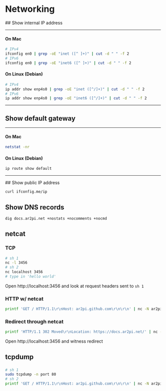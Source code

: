 # Networking

## Show internal IP address

---
#### On Mac
```sh
# IPv4
ifconfig en0 | grep -oE "inet ([^ ]+)" | cut -d " " -f 2
# IPv6
ifconfig en0 | grep -oE "inet6 ([^ ]+)" | cut -d " " -f 2
```
#### On Linux (Debian)
```sh
# IPv4
ip addr show enp4s0 | grep -oE "inet ([^/]+)" | cut -d " " -f 2
# IPv6
ip addr show enp4s0 | grep -oE "inet6 ([^/]+)" | cut -d " " -f 2
```
---

## Show default gateway

---
#### On Mac
```sh
netstat -nr
```
#### On Linux (Debian)
```sh
ip route show default
```
---

## Show public IP address

```sh
curl ifconfig.me/ip
```

## Show DNS records

```sh
dig docs.ar2pi.net +nostats +nocomments +nocmd
```

## netcat 

### TCP
```sh
# sh 1
nc -l 3456
# sh 2
nc localhost 3456
# type in 'hello world'
```
Open http://localhost:3456 and look at request headers sent to `sh 1`

### HTTP w/ netcat
```sh
printf 'GET / HTTP/1.1\r\nHost: ar2pi.github.com\r\n\r\n' | nc -N ar2pi.github.com 80 > response.html
```

### Redirect through netcat
```sh
printf 'HTTP/1.1 302 Moved\r\nLocation: https://docs.ar2pi.net/' | nc -N -l 3456
```
Open http://localhost:3456 and witness redirect

## tcpdump

###
```sh
# sh 1
sudo tcpdump -n port 80
# sh 2
printf 'GET / HTTP/1.1\r\nHost: ar2pi.github.com\r\n\r\n' | nc -N ar2pi.github.com 80
```

